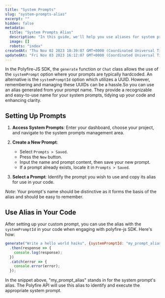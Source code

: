 ```yaml
---
title: "System Prompts"
slug: "system-prompts-alias"
excerpt: ""
hidden: false
metadata: 
  title: "System Prompts Alias"
  description: "In this guide, we'll help you use aliases for system prompts to simplify your code"
  image: []
  robots: "index"
createdAt: "Thu Nov 02 2023 10:39:07 GMT+0000 (Coordinated Universal Time)"
updatedAt: "Fri Nov 03 2023 16:12:07 GMT+0000 (Coordinated Universal Time)"
---
```

In the Polyfire-JS SDK, the `generate` function or `Chat` class allows the use of the `systemPrompt` option where your prompts are typically hardcoded. An alternative is the `systemPromptId` option which utilizes a UUID. However, remembering and managing these UUIDs can be a hassle.So you can use an alias generated from your prompt name. They provide a recognizable and easy-to-use name for your system prompts, tidying up your code and enhancing clarity.

## Setting Up Prompts

1. **Access System Prompts**: Enter your dashboard, choose your project, and navigate to the system prompts management area.

2. **Create a New Prompt**: 
   - Select `Prompts > Saved`.
   - Press the `New` button.
   - Input the name and prompt content, then save your new prompt.
   - If a prompt already exists, locate it in `Prompts > Saved`.

3. **Select a Prompt**: Identify the prompt you wish to use and copy its alias for use in your code.

_Note_: Your prompt's name should be distinctive as it forms the basis of the alias and should be easy to remember.

## Use Alias in Your Code

After setting up your custom prompt, you can use the alias with the `systemPromptId` in your code when engaging with polyfire-js SDK. Here's how:

```javascript
generate("Write a hello world haiku", {systemPromptId: "my_prompt_alias"})
  .then(response => {
    console.log(response);
  })
  .catch(error => {
    console.error(error); 
  });
```

In the snippet above, "my_prompt_alias" stands in for the system prompt's alias. The Polyfire API will use this alias to identify and execute the appropriate system prompt.
